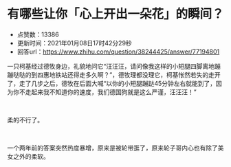 # 有哪些让你「心上开出一朵花」的瞬间？
- 点赞数：13386
- 更新时间：2021年01月08日17时42分29秒
- 回答url：https://www.zhihu.com/question/38244425/answer/77194801
<body>
 <p data-pid="ikykeu--">一只柯基经过德牧身边，礼貌地问它“汪汪汪，请问像我这样的小短腿四脚离地蹦蹦哒哒的到四惠地铁站还得走多久啊？”，德牧理都没理它，柯基怅然若失的走开了，走了几步之后，德牧在后面大喊“以你的小短腿蹦跶45分钟左右就能到了，因为你不走起来我不知道你的速度，我们德国狗就是这么严谨，汪汪汪！”</p>
 <p class="ztext-empty-paragraph"><br></p>
 <p data-pid="S5mnt-kF">柔的不行了。</p>
 <p class="ztext-empty-paragraph"><br></p>
 <p data-pid="sa3AtGnY">一个两年前的答案突然热度暴增，原来是被轮带逛了，原来轮子哥内心也有除了美女之外的柔软。</p>
</body>